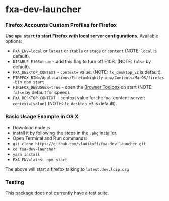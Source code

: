 # fxa-dev-launcher

### Firefox Accounts Custom Profiles for Firefox

**Use `npm start` to start Firefox with local server configurations.**
Available options:

- `FXA_ENV=local` or `latest` or `stable` or `stage` or `content` (NOTE: `local` is default).
- `DISABLE_E10S=true` - add this flag to turn off E10S. (NOTE: `false` by default).
- `FXA_DESKTOP_CONTEXT` - `context=` value. (NOTE: `fx_desktop_v2` is default).
- `FIREFOX_BIN=/Applications/FirefoxNightly.app/Contents/MacOS/firefox-bin npm start`
- `FIREFOX_DEBUGGER=true` - open the [Browser Toolbox](https://developer.mozilla.org/en-US/docs/Tools/Browser_Toolbox) on start (NOTE: `false` by default for speed).
- `FXA_DESKTOP_CONTEXT` - context value for the fxa-content-server: `context=[value]` (NOTE: `fx_desktop_v3` is default).

### Basic Usage Example in OS X

- Download node.js
- install it by following the steps in the `.pkg` installer.
- Open Terminal and Run commands:
- `git clone https://github.com/vladikoff/fxa-dev-launcher.git`
- `cd fxa-dev-launcher`
- `yarn install`
- `FXA_ENV=latest npm start`

The above will start a firefox talking to `latest.dev.lcip.org`

### Testing

This package does not currently have a test suite.
